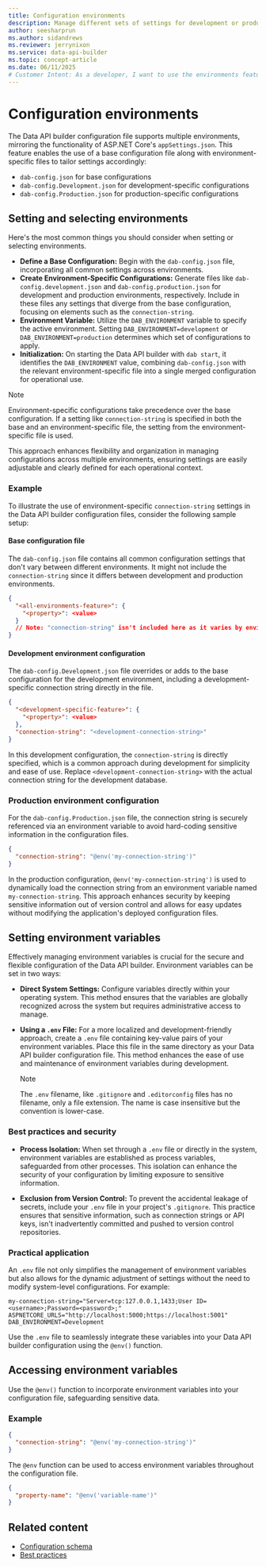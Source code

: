 ```yaml
---
title: Configuration environments
description: Manage different sets of settings for development or production using the environments capability of configuration files.
author: seesharprun
ms.author: sidandrews
ms.reviewer: jerrynixon
ms.service: data-api-builder
ms.topic: concept-article
ms.date: 06/11/2025
# Customer Intent: As a developer, I want to use the environments feature, so that I can change which connection strings or other settings I use in development or production.
---
```


# Configuration environments

The Data API builder configuration file supports multiple environments, mirroring the functionality of ASP.NET Core's `appSettings.json`. This feature enables the use of a base configuration file along with environment-specific files to tailor settings accordingly:

- `dab-config.json` for base configurations
- `dab-config.Development.json` for development-specific configurations
- `dab-config.Production.json` for production-specific configurations

## Setting and selecting environments

Here's the most common things you should consider when setting or selecting environments.

- **Define a Base Configuration:** Begin with the `dab-config.json` file, incorporating all common settings across environments.
- **Create Environment-Specific Configurations:** Generate files like `dab-config.development.json` and `dab-config.production.json` for development and production environments, respectively. Include in these files any settings that diverge from the base configuration, focusing on elements such as the `connection-string`.
- **Environment Variable:** Utilize the `DAB_ENVIRONMENT` variable to specify the active environment. Setting `DAB_ENVIRONMENT=development` or `DAB_ENVIRONMENT=production` determines which set of configurations to apply.
- **Initialization:** On starting the Data API builder with `dab start`, it identifies the `DAB_ENVIRONMENT` value, combining `dab-config.json` with the relevant environment-specific file into a single merged configuration for operational use.

> [!NOTE]
> Environment-specific configurations take precedence over the base configuration. If a setting like `connection-string` is specified in both the base and an environment-specific file, the setting from the environment-specific file is used.

This approach enhances flexibility and organization in managing configurations across multiple environments, ensuring settings are easily adjustable and clearly defined for each operational context.

### Example

To illustrate the use of environment-specific `connection-string` settings in the Data API builder configuration files, consider the following sample setup:

#### Base configuration file

The `dab-config.json` file contains all common configuration settings that don't vary between different environments. It might not include the `connection-string` since it differs between development and production environments.

```json
{
  "<all-environments-feature>": {
    "<property>": <value>
  }
  // Note: "connection-string" isn't included here as it varies by environment
}
```

#### Development environment configuration

The `dab-config.Development.json` file overrides or adds to the base configuration for the development environment, including a development-specific connection string directly in the file.

```json
{
  "<development-specific-feature>": {
    "<property>": <value>
  },
  "connection-string": "<development-connection-string>"
}
```

In this development configuration, the `connection-string` is directly specified, which is a common approach during development for simplicity and ease of use. Replace `<development-connection-string>` with the actual connection string for the development database.

### Production environment configuration

For the `dab-config.Production.json` file, the connection string is securely referenced via an environment variable to avoid hard-coding sensitive information in the configuration files.

```json
{
  "connection-string": "@env('my-connection-string')"
}
```

In the production configuration, `@env('my-connection-string')` is used to dynamically load the connection string from an environment variable named `my-connection-string`. This approach enhances security by keeping sensitive information out of version control and allows for easy updates without modifying the application's deployed configuration files.

## Setting environment variables

Effectively managing environment variables is crucial for the secure and flexible configuration of the Data API builder. Environment variables can be set in two ways:

- **Direct System Settings:** Configure variables directly within your operating system. This method ensures that the variables are globally recognized across the system but requires administrative access to manage.

- **Using a `.env` File:** For a more localized and development-friendly approach, create a `.env` file containing key-value pairs of your environment variables. Place this file in the same directory as your Data API builder configuration file. This method enhances the ease of use and maintenance of environment variables during development.

  > [!NOTE]
  > The `.env` filename, like `.gitignore` and `.editorconfig` files has no filename, only a file extension. The name is case insensitive but the convention is lower-case.

### Best practices and security

- **Process Isolation:** When set through a `.env` file or directly in the system, environment variables are established as process variables, safeguarded from other processes. This isolation can enhance the security of your configuration by limiting exposure to sensitive information.

- **Exclusion from Version Control:** To prevent the accidental leakage of secrets, include your `.env` file in your project's `.gitignore`. This practice ensures that sensitive information, such as connection strings or API keys, isn't inadvertently committed and pushed to version control repositories.

### Practical application

An `.env` file not only simplifies the management of environment variables but also allows for the dynamic adjustment of settings without the need to modify system-level configurations. For example:

```plaintext
my-connection-string="Server=tcp:127.0.0.1,1433;User ID=<username>;Password=<password>;"
ASPNETCORE_URLS="http://localhost:5000;https://localhost:5001"
DAB_ENVIRONMENT=Development
```

Use the `.env` file to seamlessly integrate these variables into your Data API builder configuration using the `@env()` function.

## Accessing environment variables

Use the `@env()` function to incorporate environment variables into your configuration file, safeguarding sensitive data.

### Example

```json
{
  "connection-string": "@env('my-connection-string')"
}
```

The `@env` function can be used to access environment variables throughout the configuration file.

```json
{
  "property-name": "@env('variable-name')"
}
```

## Related content

- [Configuration schema](reference-configuration.md)
- [Best practices](best-practices.md)
